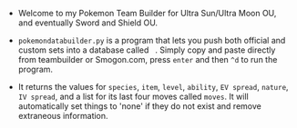 - Welcome to my Pokemon Team Builder for Ultra Sun/Ultra Moon OU, and eventually Sword and Shield OU.

- `pokemondatabuilder.py` is a program that lets you push both official and custom sets into a database called ` `.  Simply copy and paste directly from teambuilder or Smogon.com, press `enter` and then `^d` to run the program.  

- It returns the values for `species`, `item`, `level`, `ability`, `EV spread`, `nature`, `IV spread`, and a list for its last four moves called `moves`.  It will automatically set things to 'none' if they do not exist and remove extraneous information.
